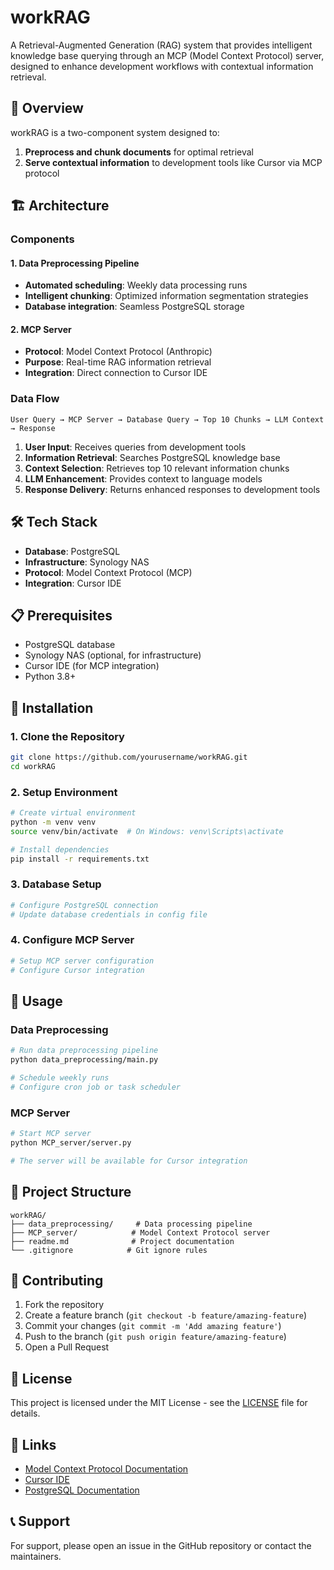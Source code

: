 # workRAG

A Retrieval-Augmented Generation (RAG) system that provides intelligent knowledge base querying through an MCP (Model Context Protocol) server, designed to enhance development workflows with contextual information retrieval.

## 🚀 Overview

workRAG is a two-component system designed to:
1. **Preprocess and chunk documents** for optimal retrieval
2. **Serve contextual information** to development tools like Cursor via MCP protocol

## 🏗️ Architecture

### Components

#### 1. Data Preprocessing Pipeline
- **Automated scheduling**: Weekly data processing runs
- **Intelligent chunking**: Optimized information segmentation strategies
- **Database integration**: Seamless PostgreSQL storage

#### 2. MCP Server
- **Protocol**: Model Context Protocol (Anthropic)
- **Purpose**: Real-time RAG information retrieval
- **Integration**: Direct connection to Cursor IDE

### Data Flow

```
User Query → MCP Server → Database Query → Top 10 Chunks → LLM Context → Response
```

1. **User Input**: Receives queries from development tools
2. **Information Retrieval**: Searches PostgreSQL knowledge base
3. **Context Selection**: Retrieves top 10 relevant information chunks
4. **LLM Enhancement**: Provides context to language models
5. **Response Delivery**: Returns enhanced responses to development tools

## 🛠️ Tech Stack

- **Database**: PostgreSQL
- **Infrastructure**: Synology NAS
- **Protocol**: Model Context Protocol (MCP)
- **Integration**: Cursor IDE

## 📋 Prerequisites

- PostgreSQL database
- Synology NAS (optional, for infrastructure)
- Cursor IDE (for MCP integration)
- Python 3.8+

## 🚀 Installation

### 1. Clone the Repository
```bash
git clone https://github.com/yourusername/workRAG.git
cd workRAG
```

### 2. Setup Environment
```bash
# Create virtual environment
python -m venv venv
source venv/bin/activate  # On Windows: venv\Scripts\activate

# Install dependencies
pip install -r requirements.txt
```

### 3. Database Setup
```bash
# Configure PostgreSQL connection
# Update database credentials in config file
```

### 4. Configure MCP Server
```bash
# Setup MCP server configuration
# Configure Cursor integration
```

## 🔧 Usage

### Data Preprocessing
```bash
# Run data preprocessing pipeline
python data_preprocessing/main.py

# Schedule weekly runs
# Configure cron job or task scheduler
```

### MCP Server
```bash
# Start MCP server
python MCP_server/server.py

# The server will be available for Cursor integration
```

## 📁 Project Structure

```
workRAG/
├── data_preprocessing/     # Data processing pipeline
├── MCP_server/            # Model Context Protocol server
├── readme.md              # Project documentation
└── .gitignore            # Git ignore rules
```

## 🤝 Contributing

1. Fork the repository
2. Create a feature branch (`git checkout -b feature/amazing-feature`)
3. Commit your changes (`git commit -m 'Add amazing feature'`)
4. Push to the branch (`git push origin feature/amazing-feature`)
5. Open a Pull Request

## 📝 License

This project is licensed under the MIT License - see the [LICENSE](LICENSE) file for details.

## 🔗 Links

- [Model Context Protocol Documentation](https://spec.modelcontextprotocol.io/)
- [Cursor IDE](https://cursor.sh/)
- [PostgreSQL Documentation](https://www.postgresql.org/docs/)

## 📞 Support

For support, please open an issue in the GitHub repository or contact the maintainers.
